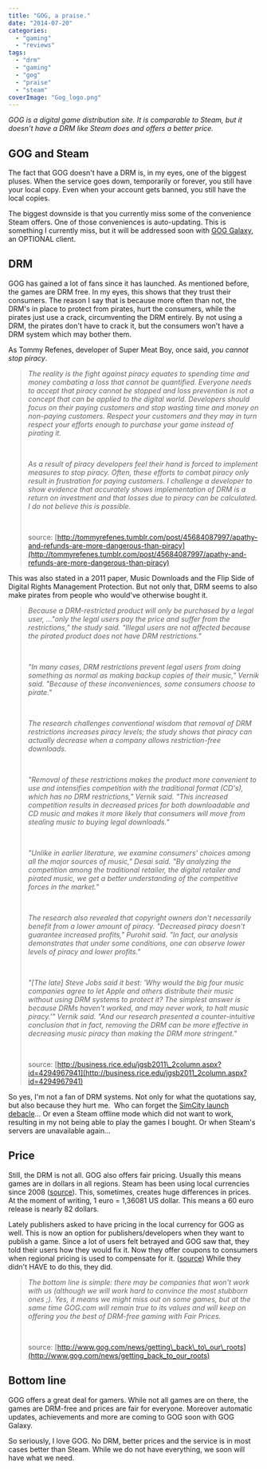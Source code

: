 ```yaml
---
title: "GOG, a praise."
date: "2014-07-20"
categories: 
  - "gaming"
  - "reviews"
tags: 
  - "drm"
  - "gaming"
  - "gog"
  - "praise"
  - "steam"
coverImage: "Gog_logo.png"
---
```


_GOG is a digital game distribution site. It is comparable to Steam, but it doesn't have a DRM like Steam does and offers a better price._

## GOG and Steam

The fact that GOG doesn't have a DRM is, in my eyes, one of the biggest pluses. When the service goes down, temporarily or forever, you still have your local copy. Even when your account gets banned, you still have the local copies.

The biggest downside is that you currently miss some of the convenience Steam offers. One of those conveniences is auto-updating. This is something I currently miss, but it will be addressed soon with [GOG Galaxy](http://www.gog.com/galaxy), an OPTIONAL client.

## DRM

GOG has gained a lot of fans since it has launched. As mentioned before, the games are DRM free. In my eyes, this shows that they trust their consumers. The reason I say that is because more often than not, the DRM's in place to protect from pirates, hurt the consumers, while the pirates just use a crack, circumventing the DRM entirely. By not using a DRM, the pirates don't have to crack it, but the consumers won't have a DRM system which may bother them.

As Tommy Refenes, developer of Super Meat Boy, once said, _you cannot stop piracy_.

> _The reality is the fight against piracy equates to spending time and money combating a loss that cannot be quantified. Everyone needs to accept that piracy cannot be stopped and loss prevention is not a concept that can be applied to the digital world. Developers should focus on their paying customers and stop wasting time and money on non-paying customers. Respect your customers and they may in turn respect your efforts enough to purchase your game instead of pirating it._
> 
>  
> 
> _As a result of piracy developers feel their hand is forced to implement measures to stop piracy. Often, these efforts to combat piracy only result in frustration for paying customers. I challenge a developer to show evidence that accurately shows implementation of DRM is a return on investment and that losses due to piracy can be calculated. I do not believe this is possible._
> 
>  
> 
> source: [http://tommyrefenes.tumblr.com/post/45684087997/apathy-and-refunds-are-more-dangerous-than-piracy](http://tommyrefenes.tumblr.com/post/45684087997/apathy-and-refunds-are-more-dangerous-than-piracy)

This was also stated in a 2011 paper, Music Downloads and the Flip Side of Digital Rights Management Protection. But not only that, DRM seems to also make pirates from people who would've otherwise bought it.

> _Because a DRM-restricted product will only be purchased by a legal user, …"only the legal users pay the price and suffer from the restrictions," the study said. "Illegal users are not affected because the pirated product does not have DRM restrictions."_
> 
>  
> 
> _"In many cases, DRM restrictions prevent legal users from doing something as normal as making backup copies of their music," Vernik said. "Because of these inconveniences, some consumers choose to pirate."_
> 
>  
> 
> _The research challenges conventional wisdom that removal of DRM restrictions increases piracy levels; the study shows that piracy can actually decrease when a company allows restriction-free downloads._
> 
>  
> 
> _"Removal of these restrictions makes the product more convenient to use and intensifies competition with the traditional format (CD's), which has no DRM restrictions," Vernik said. "This increased competition results in decreased prices for both downloadable and CD music and makes it more likely that consumers will move from stealing music to buying legal downloads."_
> 
>  
> 
> _"Unlike in earlier literature, we examine consumers' choices among all the major sources of music," Desai said. "By analyzing the competition among the traditional retailer, the digital retailer and pirated music, we get a better understanding of the competitive forces in the market."_
> 
>  
> 
> _The research also revealed that copyright owners don't necessarily benefit from a lower amount of piracy. "Decreased piracy doesn't guarantee increased profits," Purohit said. "In fact, our analysis demonstrates that under some conditions, one can observe lower levels of piracy and lower profits."_
> 
>  
> 
> _"\[The late\] Steve Jobs said it best: 'Why would the big four music companies agree to let Apple and others distribute their music without using DRM systems to protect it? The simplest answer is because DRMs haven't worked, and may never work, to halt music piracy.'" Vernik said. "And our research presented a counter-intuitive conclusion that in fact, removing the DRM can be more effective in decreasing music piracy than making the DRM more stringent."_
> 
>  
> 
> source: [http://business.rice.edu/jgsb2011\_2column.aspx?id=4294967941](http://business.rice.edu/jgsb2011_2column.aspx?id=4294967941)

So yes, I'm not a fan of DRM systems. Not only for what the quotations say, but also because they hurt me.  Who can forget the [SimCity launch debacle](http://www.pcworld.com/article/2030197/simcity-launch-debacle-drags-on-as-ea-disables-features.html)... Or even a Steam offline mode which did not want to work, resulting in my not being able to play the games I bought. Or when Steam's servers are unavailable again...

## Price

Still, the DRM is not all. GOG also offers fair pricing. Usually this means games are in dollars in all regions. Steam has been using local currencies since 2008 ([source](http://store.steampowered.com/news/2110/)). This, sometimes, creates huge differences in prices. At the moment of writing, 1 euro = 1,36081 US dollar. This means a 60 euro release is nearly 82 dollars.

Lately publishers asked to have pricing in the local currency for GOG as well. This is now an option for publishers/developers when they want to publish a game. Since a lot of users felt betrayed and GOG saw that, they told their users how they would fix it. Now they offer coupons to consumers when regional pricing is used to compensate for it. ([source](http://www.gog.com/news/getting_back_to_our_roots)) While they didn't HAVE to do this, they did.

> _The bottom line is simple: there may be companies that won't work with us (although we will work hard to convince the most stubborn ones ;). Yes, it means we might miss out on some games, but at the same time GOG.com will remain true to its values and will keep on offering you the best of DRM-free gaming with Fair Prices._
> 
>  
> 
> source: [http://www.gog.com/news/getting\_back\_to\_our\_roots](http://www.gog.com/news/getting_back_to_our_roots)

## Bottom line

GOG offers a great deal for gamers. While not all games are on there, the games are DRM-free and prices are fair for everyone. Moreover automatic updates, achievements and more are coming to GOG soon with GOG Galaxy.

So seriously, I love GOG. No DRM, better prices and the service is in most cases better than Steam. While we do not have everything, we soon will have what we need.
